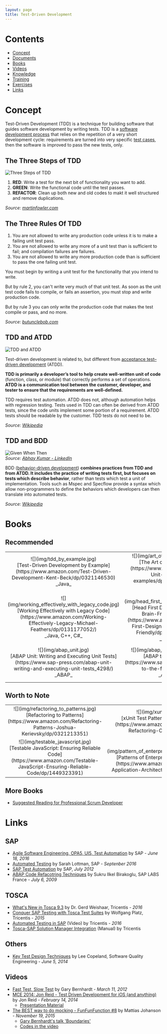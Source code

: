 ```yaml
---
layout: page
title: Test-Driven Development
---
```


# Contents

- [Concept](#concept)
- [Documents](#documents)
- [Books](#books)
- [Videos](#videos)
- [Knowledge](/tdd/knowledge.html)
- [Training](/tdd/training.html)
- [Exercises](/tdd/exercises.html)
- [Links](/tdd/links.html)

# Concept

Test-Driven Development (TDD) is a technique for building software that guides software development by writing tests. TDD is a [software development process](https://en.m.wikipedia.org/wiki/Software_development_process) that relies on the repetition of a very short development cycle: requirements are turned into very specific [test cases](https://en.m.wikipedia.org/wiki/Test_case), then the software is improved to pass the new tests, only.

## The Three Steps of TDD

![Three Steps of TDD](img/three_stepp_of_tdd.png)  

1. __RED__: Write a test for the next bit of functionality you want to add.
2. __GREEN__: Write the functional code until the test passes.
3. __REFACTOR__: Clean up both new and old codes to makt it well structured and remove duplications.

_Source: [martinfowler.com](http://martinfowler.com/bliki/TestDrivenDevelopment.html)_

## The Three Rules Of TDD

1. You are not allowed to write any production code unless it is to make a failing unit test pass.
2. You are not allowed to write any more of a unit test than is sufficient to fail; and compilation failures are failures.
3. You are not allowed to write any more production code than is sufficient to pass the one failing unit test.

You must begin by writing a unit test for the functionality that you intend to write.

But by rule 2, you can't write very much of that unit test. As soon as the unit test code fails to compile, or fails an assertion, you must stop and write production code.

But by rule 3 you can only write the production code that makes the test compile or pass, and no more.

_Source: [butunclebob.com](http://butunclebob.com/ArticleS.UncleBob.TheThreeRulesOfTdd)_

## TDD and ATDD

![TDD and ATDD](img/atdd_and_tdd.png)

Test-driven development is related to, but different from [acceptance test–driven development](https://en.wikipedia.org/wiki/Acceptance_test%E2%80%93driven_development) (ATDD).

**TDD is primarily a developer’s tool to help create well-written unit of code** (function, class, or module) that correctly performs a set of operations. **ATDD is a communication tool between the customer, developer, and tester to ensure that the requirements are well-defined.**

TDD requires test automation. ATDD does not, although automation helps with regression testing. Tests used in TDD can often be derived from ATDD tests, since the code units implement some portion of a requirement. ATDD tests should be readable by the customer. TDD tests do not need to be.

_Source: [Wikipedia](https://en.wikipedia.org/wiki/Test-driven_development#TDD_and_ATDD)_

## TDD and BDD

![Given When Then](img/given_when_then.jpg)  
_Source: [Abhay Kumar - LinkedIn](https://www.linkedin.com/pulse/behavior-driven-development-tools-java-developers-abhay-kumar)_

BDD ([behavior-driven development](https://en.wikipedia.org/wiki/Behavior-driven_development)) **combines practices from TDD and from ATDD. It includes the practice of writing tests first, but focuses on tests which describe behavior**, rather than tests which test a unit of implementation. Tools such as Mspec and Specflow provide a syntax which allow non-programmers to define the behaviors which developers can then translate into automated tests.

_Source: [Wikipedia](https://en.wikipedia.org/wiki/Test-driven_development#TDD_and_BDD)_

# Books

## Recommended

<table style="text-align:center;">
    <tr>
        <td>![](img/tdd_by_example.jpg)<br />[Test-Driven Development by Example](https://www.amazon.com/Test-Driven-Development-Kent-Beck/dp/0321146530)<br />_Java_</td>
        <td>![](img/art_of_unit_testing.jpg)<br />[The Art of Unit Testing](https://www.amazon.com/Art-Unit-Testing-examples/dp/1617290890/)<br />_C#_</td>
        <td>![](img/clean_code.jpg)<br />[Clean Code: A Handbook of Agile Software Craftsmanship](https://www.amazon.com/Clean-Code-Handbook-Software-Craftsmanship/dp/0132350882)</td>
    </tr>
    <tr>
        <td>![](img/working_effectively_with_legacy_code.jpg)<br />[Working Effectively with Legacy Code](https://www.amazon.com/Working-Effectively-Legacy-Michael-Feathers/dp/0131177052/)<br />_Java, C++, C#_</td>
        <td>![](img/head_first_design_patterns.jpg)<br />[Head First Design Patterns: A Brain-Friendly Guide](https://www.amazon.com/Head-First-Design-Patterns-Brain-Friendly/dp/0596007124)<br />_Java_</td>
        <td>![](img/pragmatic_programmer.jpg)<br />[The Pragmatic Programmer: From Journeyman to Master](https://www.amazon.com/Pragmatic-Programmer-Journeyman-Master/dp/020161622X/)</td>
    </tr>
    <tr>
        <td>![](img/abap_unit.jpg)<br />[ABAP Unit: Writing and Executing Unit Tests](https://www.sap-press.com/abap-unit-writing-and-executing-unit-tests_4298/)<br />_ABAP_</td>
        <td>![](img/abap_to_the_future.jpg)<br />[ABAP to the Future](https://www.sap-press.com/abap-to-the-future_4161/)<br />_ABAP_</td>
        <td>![](img/design_patterns_in_abap_objects.jpg)<br />[Design Patterns in ABAP Objects](https://www.sap-press.com/design-patterns-in-abap-objects_4277/)<br />_ABAP_</td>
    </tr>
</table>

## Worth to Note

<table style="text-align:center;">
    <tr>
        <td>![](img/refactoring_to_patterns.jpg)<br />[Refactoring to Patterns](https://www.amazon.com/Refactoring-Patterns-Joshua-Kerievsky/dp/0321213351)</td>
        <td>![](img/xunit_test_patterns.jpg)<br />[xUnit Test Patterns: Refactoring Test Code](https://www.amazon.com/xUnit-Test-Patterns-Refactoring-Code/dp/0131495054/)</td>
        <td>![](img/dependency_injection_dotnet.jpg)<br />[Dependency Injection in .NET](https://www.amazon.com/Dependency-Injection-NET-Mark-Seemann/dp/1935182501/)</td>
    </tr>
    <tr>
        <td>![](img/testable_javascript.jpg)<br />[Testable JavaScript: Ensuring Reliable Code](https://www.amazon.com/Testable-JavaScript-Ensuring-Reliable-Code/dp/1449323391)</td>
        <td>![](img/pattern_of_enterprise_application_architecture.jpg)<br />[Patterns of Enterprise Application Architecture](https://www.amazon.com/Patterns-Enterprise-Application-Architecture-Martin/dp/0321127420/)</td>
        <td></td>
    </tr>
</table>

## More Books

- [Suggested Reading for Professional Scrum Developer](https://www.scrum.org/resources/suggested-reading-professional-scrum-developer)

# Links

## SAP

- [Agile Software Engineering, OPA5, UI5, Test Automation](https://s3-ap-southeast-1.amazonaws.com/pacroy/Agile+Software+Engineering%2C+OPA5%2C+UI5%2C+Automation.pptx) by SAP - *June 18, 2016*
- [Automated Testing](https://s3-ap-southeast-1.amazonaws.com/pacroy/Automated+Testing.pptx) by Sarah Lottman, SAP - *Septenber 2016*
- [SAP Test Automation](https://s3-ap-southeast-1.amazonaws.com/pacroy/SAP+Test+Management.pdf) by SAP, *July 2012*
- [ABAP Code Refacotring Techniques](https://s3-ap-southeast-1.amazonaws.com/pacroy/abap_code_refactoring_techniques.pdf) by Sukru Ilkel Birakoglu, SAP LABS France - *July 6, 2009*

## TOSCA

- [What's New in Tosca 9.3](https://s3-ap-southeast-1.amazonaws.com/pacroy/What%E2%80%99s+New+in+Tosca+9.3.pdf) by Dr. Gerd Weishaar, Tricentis - *2016*
- [Conquer SAP Testing with Tosca Test Suites](https://s3-ap-southeast-1.amazonaws.com/pacroy/SAP+Tricentis+Tosca+-testing.pdf) by Wolfgang Platz, Tricentis - *2015*
- [Automated Testing in SAP](https://vimeo.com/159330942) (Video) by Tricentis - *2016*
- [Tosca-SAP Solution Manager Integration](https://support.tricentis.com/community/manuals_detail.do?lang=en&version=10.0.0&url=sap_solutionmanager/concept.htm) (Manual) by Tricentis

## Others

- [Key Test Design Techniques](https://s3-ap-southeast-1.amazonaws.com/pacroy/Key+Test+Design+Techniques.pdf) by Lee Copeland, Software Quality Engineering - *June 5, 2014*

## Videos
- [Fast Test, Slow Test](https://youtu.be/RAxiiRPHS9k) by Gary Bernhardt - *March 11, 2012*
- [MCE 2014: Jon Reid - Test Driven Development for iOS (and anything)](https://youtu.be/Jzlz3Bx-NzM) by Jon Reid - *February 14, 2014*
  - [Presentation Material](http://qualitycoding.org/files/ControllingDependencies.pdf)
- [The BEST way to do mocking - FunFunFunction #8](https://youtu.be/fgqh-OZjpYY) by Mattias Johanson - *November 19, 2015*
  - [Gary Bernhardt's talk 'Boundaries'](https://www.destroyallsoftware.com/talks/boundaries)
  - [Codes in the video](https://github.com/mpj/workroom-lights-killer)
